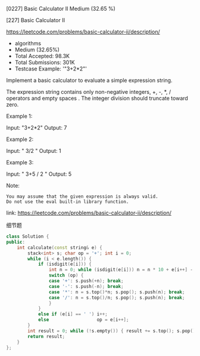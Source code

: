[0227] Basic Calculator II                                          Medium (32.65 %)

<!--front-->	
[227] Basic Calculator II  

https://leetcode.com/problems/basic-calculator-ii/description/

* algorithms
* Medium (32.65%)
* Total Accepted:    98.3K
* Total Submissions: 301K
* Testcase Example:  '"3+2*2"'

Implement a basic calculator to evaluate a simple expression string.

The expression string contains only non-negative integers, +, -, *, / operators and empty spaces  . The integer division should truncate toward zero.

Example 1:


Input: "3+2*2"
Output: 7


Example 2:


Input: " 3/2 "
Output: 1

Example 3:


Input: " 3+5 / 2 "
Output: 5


Note:


	You may assume that the given expression is always valid.
	Do not use the eval built-in library function.






<!--back-->

link: https://leetcode.com/problems/basic-calculator-ii/description/

细节题

```cpp
class Solution {
public:
    int calculate(const string& e) {
        stack<int> s; char op = '+'; int i = 0;
        while (i < e.length()) {
            if (isdigit(e[i])) {
                int n = 0; while (isdigit(e[i])) n = n * 10 + e[i++] - '0';
                switch (op) {
                case '+': s.push(+n); break;
                case '-': s.push(-n); break; 
                case '*': n = s.top()*n; s.pop(); s.push(n); break;
                case '/': n = s.top()/n; s.pop(); s.push(n); break;
                }
            } 
            else if (e[i] == ' ') i++;
            else                  op = e[i++];
        }
        int result = 0; while (!s.empty()) { result += s.top(); s.pop(); }
        return result;
    }
};
```


